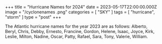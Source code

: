 +++
title = "Hurricane Names for 2024"
date = 2023-05-17T22:00:00.000Z
image = "/cyclonenames .png"
categories = [ "SKY" ]
tags = [ "hurricane", "storm" ]
type = "post"
+++

The Atlantic hurricane names for the year 2023 are as follows: Alberto, Beryl, Chris, Debby, Ernesto, Francine, Gordon, Helene, Isaac, Joyce, Kirk, Leslie, Milton, Nadine, Oscar, Patty, Rafael, Sara, Tony, Valerie, William.
